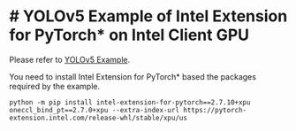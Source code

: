 # # YOLOv5 Example of Intel Extension for PyTorch* on Intel Client GPU

Please refer to [YOLOv5 Example](../pytorch/yolo).

You need to install Intel Extension for PyTorch* based the packages required by the example.

```
python -m pip install intel-extension-for-pytorch==2.7.10+xpu oneccl_bind_pt==2.7.0+xpu --extra-index-url https://pytorch-extension.intel.com/release-whl/stable/xpu/us
```
